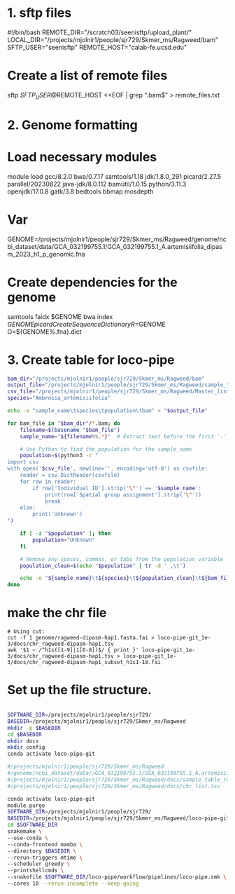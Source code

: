 # 1. sftp files


#!/bin/bash
REMOTE_DIR="/scratch03/seenisftp/upload_plant/"
LOCAL_DIR="/projects/mjolnir1/people/sjr729/Skmer_ms/Ragweed/bam"
SFTP_USER="seenisftp"
REMOTE_HOST="calab-fe.ucsd.edu"

# Create a list of remote files
sftp $SFTP_USER@$REMOTE_HOST <<EOF | grep ".bam$" > remote_files.txt


# 2. Genome formatting

# Load necessary modules
module load gcc/8.2.0 bwa/0.7.17 samtools/1.18 jdk/1.8.0_291 picard/2.27.5 parallel/20230822 java-jdk/8.0.112 bamutil/1.0.15 python/3.11.3 openjdk/17.0.8 gatk/3.8 bedtools bbmap mosdepth
# Var
GENOME=/projects/mjolnir1/people/sjr729/Skmer_ms/Ragweed/genome/ncbi_dataset/data/GCA_032199755.1/GCA_032199755.1_A.artemisiifolia_dipasm_2023_h1_p_genomic.fna
# Create dependencies for the genome
samtools faidx $GENOME
bwa index $GENOME
picard CreateSequenceDictionary R=$GENOME O=${GENOME%.fna}.dict

# 3. Create table for loco-pipe

```bash
bam_dir="/projects/mjolnir1/people/sjr729/Skmer_ms/Ragweed/bam"
output_file="/projects/mjolnir1/people/sjr729/Skmer_ms/Ragweed/sample_table_ragweed.tsv"
csv_file="/projects/mjolnir1/people/sjr729/Skmer_ms/Ragweed/Master_list_Ragweed_modern.csv"
species="Ambrosia_artemisiifolia"

echo -e "sample_name\tspecies\tpopulation\tbam" > "$output_file"

for bam_file in "$bam_dir"/*.bam; do
    filename=$(basename "$bam_file")
    sample_name="${filename%%.*}"  # Extract text before the first '.'

    # Use Python to find the population for the sample_name
    population=$(python3 -c "
import csv
with open('$csv_file', newline='', encoding='utf-8') as csvfile:
    reader = csv.DictReader(csvfile)
    for row in reader:
        if row['Individual ID'].strip('\"') == '$sample_name':
            print(row['Spatial group assignment'].strip('\"'))
            break
    else:
        print('Unknown')
")

    if [ -z "$population" ]; then
        population="Unknown"
    fi

    # Remove any spaces, commas, or tabs from the population variable
    population_clean=$(echo "$population" | tr -d ' ,\t')

    echo -e "${sample_name}\t${species}\t${population_clean}\t${bam_file}" >> "$output_file"
done
```


# make the chr file 
```
# Using cut:
cut -f 1 genome/ragweed-dipasm-hap1.fasta.fai > loco-pipe-git_1e-3/docs/chr_ragweed-dipasm-hap1.tsv
awk '$1 ~ /^h1s([1-9]|1[0-8])$/ { print }' loco-pipe-git_1e-3/docs/chr_ragweed-dipasm-hap1.tsv > loco-pipe-git_1e-3/docs/chr_ragweed-dipasm-hap1_subset_h1s1-18.fai

```


# Set up the file structure.
```bash

SOFTWARE_DIR=/projects/mjolnir1/people/sjr729/
BASEDIR=/projects/mjolnir1/people/sjr729/Skmer_ms/Ragweed
mkdir -p $BASEDIR
cd $BASEDIR
mkdir docs
mkdir config
conda activate loco-pipe-git

#/projects/mjolnir1/people/sjr729/Skmer_ms/Ragweed
#/genome/ncbi_dataset/data//GCA_032199755.1/GCA_032199755.1_A.artemisiifolia_dipasm_2023_h1_p_genomic.fna
#/projects/mjolnir1/people/sjr729/Skmer_ms/Ragweed/docs/sample_table_ragweed.tsv
#/projects/mjolnir1/people/sjr729/Skmer_ms/Ragweed/docs/chr_list.tsv

conda activate loco-pipe-git
module purge
SOFTWARE_DIR=/projects/mjolnir1/people/sjr729/
BASEDIR=/projects/mjolnir1/people/sjr729/Skmer_ms/Ragweed/loco-pipe-git_1e-3
cd $SOFTWARE_DIR
snakemake \
--use-conda \
--conda-frontend mamba \
--directory $BASEDIR \
--rerun-triggers mtime \
--scheduler greedy \
--printshellcmds \
--snakefile $SOFTWARE_DIR/loco-pipe/workflow/pipelines/loco-pipe.smk \
--cores 10 --rerun-incomplete --keep-going 


